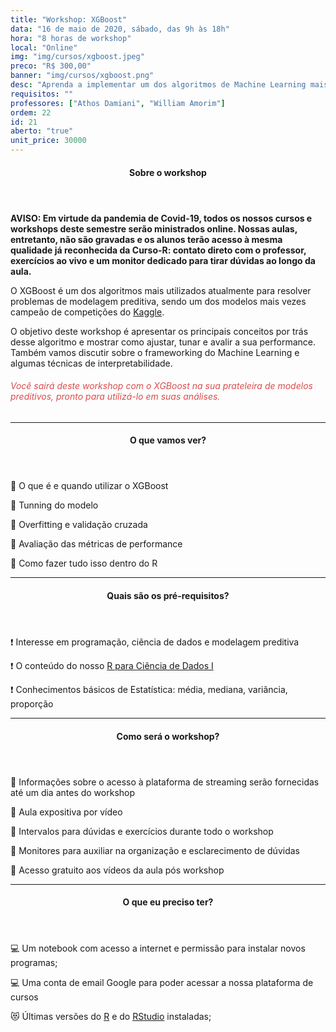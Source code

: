 ```yaml
---
title: "Workshop: XGBoost"
data: "16 de maio de 2020, sábado, das 9h às 18h"
hora: "8 horas de workshop"
local: "Online"
img: "img/cursos/xgboost.jpeg"
preco: "R$ 300,00"
banner: "img/cursos/xgboost.png"
desc: "Aprenda a implementar um dos algoritmos de Machine Learning mais utilizados da atualidade."
requisitos: ""
professores: ["Athos Damiani", "William Amorim"]
ordem: 22
id: 21
aberto: "true"
unit_price: 30000
---
```


<header class="section-header">
  <h4>Sobre o workshop</h4>
</header>

<b>AVISO: Em virtude da pandemia de Covid-19, todos os nossos cursos e workshops deste semestre serão ministrados online. Nossas aulas, entretanto, não são gravadas e os alunos terão acesso à mesma qualidade já reconhecida da Curso-R: contato direto com o professor, exercícios ao vivo e um monitor dedicado para tirar dúvidas ao longo da aula.</b>

O XGBoost é um dos algoritmos mais utilizados atualmente para resolver problemas de modelagem preditiva, sendo um dos modelos mais vezes campeão de competições do [Kaggle](https://www.kaggle.com/).

O objetivo deste workshop é apresentar os principais conceitos por trás desse algoritmo e mostrar como ajustar, tunar e avalir a sua performance. Também vamos discutir sobre o frameworking do Machine Learning e algumas técnicas de interpretabilidade.

<h6 style = "color: #da4d4d">Você sairá deste workshop com o XGBoost na sua prateleira de modelos preditivos, pronto para utilizá-lo em suas análises.</h6>

<hr>

<header class="section-header">
  <h4>O que vamos ver?</h4>
</header>

<p>&#128204; O que é e quando utilizar o XGBoost</p>
<p>&#128204; Tunning do modelo</p>
<p>&#128204; Overfitting e validação cruzada</p>
<p>&#128204; Avaliação das métricas de performance</p>
<p>&#128204; Como fazer tudo isso dentro do R</p>

<hr>

<header class="section-header">
  <h4>Quais são os pré-requisitos?</h4>
</header>

&#10071; Interesse em programação, ciência de dados e modelagem preditiva

&#10071; O conteúdo do nosso [R para Ciência de Dados I](https://www.curso-r.com/cursos/r4ds-1/)

&#10071; Conhecimentos básicos de Estatística: média, mediana, variância, proporção

<hr>

<header class="section-header">
  <h4>Como será o workshop?</h4>
</header>

<p>&#128313; Informações sobre o acesso à plataforma de streaming serão fornecidas até um dia antes do workshop
<p>&#128313; Aula expositiva por vídeo
<p>&#128313; Intervalos para dúvidas e exercícios durante todo o workshop
<p>&#128313; Monitores para auxiliar na organização e esclarecimento de dúvidas 
<p>&#128313; Acesso gratuito aos vídeos da aula pós workshop

<hr>

<header class="section-header">
  <h4>O que eu preciso ter?</h4>
</header>

&#128187; Um notebook com acesso a internet e permissão para instalar novos programas;

&#128187; Uma conta de email Google para poder acessar a nossa plataforma de cursos

&#128571; Últimas versões do [R](https://cran.r-project.org/) e do [RStudio](https://www.rstudio.com/products/rstudio/download/) instaladas;
